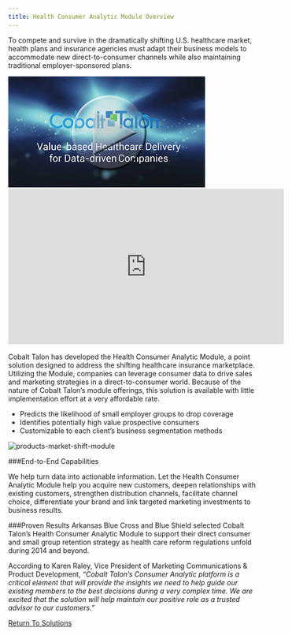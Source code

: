 ```yaml
---
title: Health Consumer Analytic Module Overview
---
```


To compete and survive in the dramatically shifting U.S. healthcare market, health plans and insurance agencies must adapt their business models to accommodate new direct-to-consumer channels while also maintaining traditional employer-sponsored plans.

<div onclick="thevid=document.getElementById('thevideo'); thevid.style.display='block'; this.style.display='none'">
	<img style="cursor: pointer;" src="/contents/images/updates_videoplay.jpg" alt="" />
</div>
<div id="thevideo" style="display: none;">
	<object width="560" height="315" classid="clsid:d27cdb6e-ae6d-11cf-96b8-444553540000" codebase="http://download.macromedia.com/pub/shockwave/cabs/flash/swflash.cab#version=6,0,40,0">
		<param name="allowFullScreen" value="true" />
		<param name="allowscriptaccess" value="always" />
		<param name="src" value="https://www.youtube.com/embed/7FWsnS-QUPs;autoplay=1" /><param name="allowfullscreen" value="true" />
		<embed width="560" height="315" type="application/x-shockwave-flash" src="https://www.youtube.com/embed/7FWsnS-QUPs;autoplay=1" allowFullScreen="true" allowscriptaccess="always" allowfullscreen="true" />
	</object>
</div>


<iframe width="560" height="315" src="https://www.youtube.com/embed/7FWsnS-QUPs" frameborder="0" allowfullscreen></iframe>

Cobalt Talon has developed the Health Consumer Analytic Module, a point solution designed to address the shifting healthcare insurance marketplace. Utilizing the Module, companies can leverage consumer data to drive sales and marketing strategies in a direct-to-consumer world. Because of the nature of Cobalt Talon’s module offerings, this solution is available with little implementation effort at a very affordable rate.

* Predicts the likelihood of small employer groups to drop coverage
* Identifies potentially high value prospective consumers
* Customizable to each client’s business segmentation methods


![products-market-shift-module](/images/solutions/consumeranalyticmodule_screenshot.jpg)


###End-to-End Capabilities

We help turn data into actionable information. Let the Health Consumer Analytic Module help you acquire new customers, deepen relationships with existing customers, strengthen distribution channels, facilitate channel choice, differentiate your brand and link targeted marketing investments to business results.

###Proven Results
Arkansas Blue Cross and Blue Shield selected Cobalt Talon’s Health Consumer Analytic Module to support their direct consumer and small group retention strategy as health care reform regulations unfold during 2014 and beyond. 

According to Karen Raley, Vice President of Marketing Communications & Product Development, _“Cobalt Talon’s Consumer Analytic platform is a critical element that will provide the insights we need to help guide our existing members to the best decisions during a very complex time.  We are excited that the solution will help maintain our positive role as a trusted advisor to our customers.”_

<a href="" class="back_one">Return To Solutions</a>
